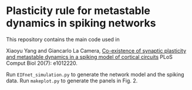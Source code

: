 # Plasticity rule for metastable dynamics in spiking networks

This repository contains the main code used in 

Xiaoyu Yang and Giancarlo La Camera,
[Co-existence of synaptic plasticity and metastable dynamics in a spiking model of cortical circuits](https://doi.org/10.1371/journal.pcbi.1012220)
PLoS Comput Biol 20(7): e1012220.

Run ``EIFnet_simulation.py`` to generate the network model and the spiking data. 
Run ``makeplot.py`` to generate the panels in Fig. 2. 
